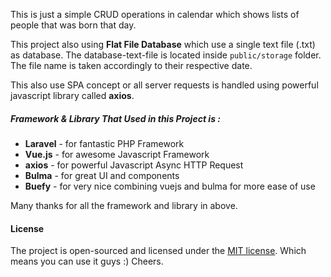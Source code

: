 This is just a simple CRUD operations in calendar which shows lists of people that was born that day. 

This project also using **Flat File Database** which use a single text file (.txt) as database. The database-text-file is located inside `public/storage` folder. The file name is taken accordingly to their respective date.

This also use SPA concept or all server requests is handled using powerful javascript library called **axios**. 


##### Framework & Library That Used in this Project is :

- **Laravel** - for fantastic PHP Framework
- **Vue.js** - for awesome Javascript Framework
- **axios** - for powerful Javascript Async HTTP Request
- **Bulma** - for great UI and components
- **Buefy** - for very nice combining vuejs and bulma for more ease of use

Many thanks for all the framework and library in above.

#### License

The project is open-sourced and licensed under the [MIT license](http://opensource.org/licenses/MIT). 
Which means you can use it guys :) Cheers.
